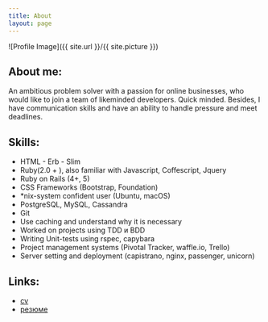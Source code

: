 ```yaml
---
title: About
layout: page
---
```

![Profile Image]({{ site.url }}/{{ site.picture }})

<h2>About me:</h2>

<p>
	An ambitious problem solver with a passion for online businesses, 
	who would like to join a team of likeminded developers. Quick minded. 
	Besides, I have communication skills and have an ability to handle pressure and meet deadlines.
</p>

<h2>Skills:</h2>

<ul class="skill-list">
	<li>HTML - Erb - Slim</li>
	<li>Ruby(2.0 + ), also familiar with Javascript, Coffescript, Jquery </li>
	<li>Ruby on Rails (4+, 5)</li>
	<li>CSS Frameworks (Bootstrap, Foundation)</li>
	<li>*nix-system confident user (Ubuntu, macOS)</li>
	<li>PostgreSQL, MySQL, Cassandra</li>
	<li>Git</li>
	<li>Use caching and understand why it is necessary</li>
	<li>Worked on projects using TDD и BDD</li>
	<li>Writing Unit-tests using rspec, capybara</li>
	<li>Project management systems (Pivotal Tracker, waffle.io, Trello)</li>
	<li>Server setting and deployment (capistrano, nginx, passenger, unicorn)</li>
</ul>

<h2>Links:</h2>

<ul>
	<li><a href="/files/cv_vlasikhin.pdf">cv</a></li>
	<li><a href="/files/resume_vlasikhin.pdf">резюме</a></li>
</ul>

